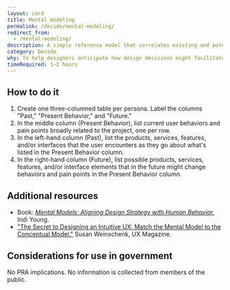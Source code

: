 ```yaml
---
layout: card
title: Mental modeling
permalink: /decide/mental-modeling/
redirect_from:
  - /mental-modeling/
description: A simple reference model that correlates existing and potential interfaces with user behaviors.
category: Decide
why: To help designers anticipate how design decisions might facilitate future behaviors.
timeRequired: 1–2 hours
---
```


## How to do it

1. Create one three-columned table per persona. Label the columns "Past," "Present Behavior," and "Future."
1. In the middle column (Present Behavior), list current user behaviors and pain points broadly related to the project, one per row.
1. In the left-hand column (Past), list the products, services, features, and/or interfaces that the user encounters as they go about what's listed in the Present Behavior column.
1. In the right-hand column (Future), list possible products, services, features, and/or interface elements that in the future might change behaviors and pain points in the Present Behavior column.

<section class="method--section method--section--additional-resources" markdown="1">

## Additional resources

- Book: <a href="http://rosenfeldmedia.com/books/mental-models/"><em>Mental Models: Aligning Design Strategy with Human Behavior.</em></a> Indi Young.
- <a href="http://uxmag.com/articles/the-secret-to-designing-an-intuitive-user-experience">"The Secret to Designing an Intuitive UX: Match the Mental Model to the Conceptual Model."</a> Susan Weinschenk, UX Magazine.
</section>

<section class="method--section method--section--government-considerations" markdown="1" >

## Considerations for use in government  

No PRA implications. No information is collected from members of the public.
</section>
